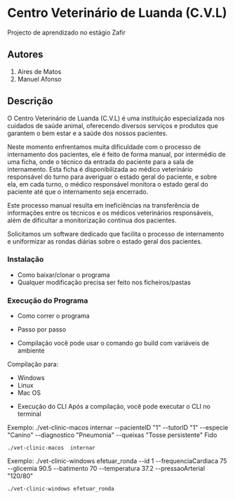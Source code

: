 # Centro Veterinário de Luanda (C.V.L)

Projecto de aprendizado no estágio Zafir

## Autores
1. Aires de Matos
2. Manuel Afonso



## Descrição

O Centro Veterinário de Luanda (C.V.L) é uma instituição especializada nos cuidados de saúde animal, oferecendo diversos serviços e produtos que garantem o bem estar e a saúde dos nossos pacientes.

Neste momento enfrentamos muita dificuldade com o processo de internamento dos pacientes, ele é feito de forma manual, por intermédio de uma ficha, onde o técnico da entrada do paciente para a sala de internamento. Esta ficha é disponibilizada ao médico veterinário responsável do turno para averiguar o estado geral do paciente, e sobre ela, em cada turno, o médico responsável monitora o estado geral do paciente até que o internamento seja encerrado.

Este processo manual resulta em ineficiências na transferência de informações entre os técnicos e os médicos veterinários responsáveis, além de dificultar a monitorização contínua dos pacientes.

Solicitamos um software dedicado que facilita o processo de internamento e uniformizar as rondas diárias sobre o estado geral dos pacientes.


### Instalação

* Como baixar/clonar o programa
* Qualquer modificação precisa ser feito nos ficheiros/pastas

### Execução do Programa

* Como correr o programa
* Passo por passo

* Compilação
você pode usar o comando go build com variáveis de ambiente


Compilação para: 
- Windows
- Linux
- Mac OS

* Execução do CLI
Após a compilação, você pode executar o CLI no terminal

Exemplo: ./vet-clinic-macos  internar --pacienteID "1" --tutorID "1" --especie "Canino" --diagnostico "Pneumonia" --queixas "Tosse persistente" Fido 
```
./vet-clinic-macos  internar
```

Exemplo: ./vet-clinic-windows efetuar_ronda --id 1 --frequenciaCardiaca 75 --glicemia 90.5 --batimento 70 --temperatura 37.2 --pressaoArterial "120/80"

```
./vet-clinic-windows efetuar_ronda
```





